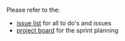Please refer to the: 
- [issue list](https://github.com/dkapitan/comet-chart/issues) for all to do's and issues
- [project board](https://github.com/dkapitan/comet-chart/projects/1) for the sprint planning
